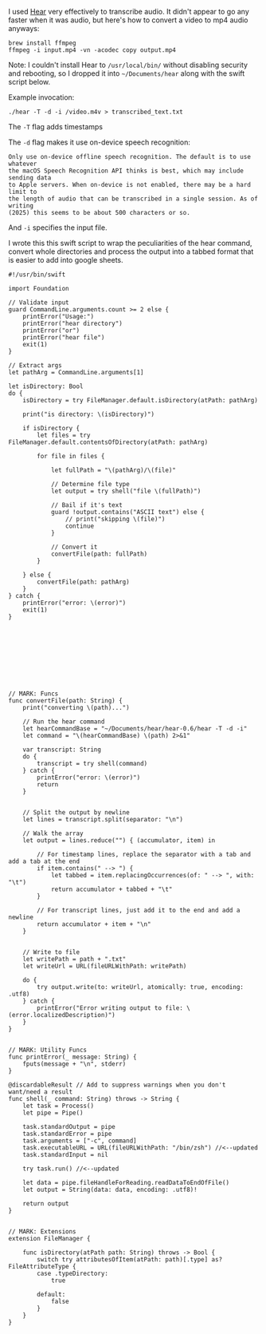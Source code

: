 I used [Hear](https://github.com/sveinbjornt/hear?tab=readme-ov-file) very effectively to transcribe audio. It didn't appear to go any faster when it was audio, but here's how to convert a video to mp4 audio anyways:
```
brew install ffmpeg
ffmpeg -i input.mp4 -vn -acodec copy output.mp4
```

Note: I couldn't install Hear to `/usr/local/bin/` without disabling security and rebooting, so I dropped it into `~/Documents/hear` along with the swift script below.

Example invocation:

```
./hear -T -d -i /video.m4v > transcribed_text.txt
```

The `-T` flag adds timestamps

The `-d` flag makes it use on-device speech recognition:

```
Only use on-device offline speech recognition. The default is to use whatever
the macOS Speech Recognition API thinks is best, which may include sending data
to Apple servers. When on-device is not enabled, there may be a hard limit to
the length of audio that can be transcribed in a single session. As of writing
(2025) this seems to be about 500 characters or so.
```

And `-i` specifies the input file.


I wrote this this swift script to wrap the peculiarities of the hear command, convert whole directories and process the output into a tabbed format that is easier to add into google sheets.

```
#!/usr/bin/swift

import Foundation

// Validate input
guard CommandLine.arguments.count >= 2 else {
    printError("Usage:")
    printError("hear directory")
    printError("or")
    printError("hear file")
    exit(1)
}

// Extract args
let pathArg = CommandLine.arguments[1]

let isDirectory: Bool
do {
    isDirectory = try FileManager.default.isDirectory(atPath: pathArg)
    
    print("is directory: \(isDirectory)")
    
    if isDirectory {
        let files = try FileManager.default.contentsOfDirectory(atPath: pathArg)

        for file in files {
            
            let fullPath = "\(pathArg)/\(file)"
            
            // Determine file type
            let output = try shell("file \(fullPath)")
            
            // Bail if it's text
            guard !output.contains("ASCII text") else {
                // print("skipping \(file)")
                continue
            }
            
            // Convert it
            convertFile(path: fullPath)
        }
        
    } else {
        convertFile(path: pathArg)
    }
} catch {
    printError("error: \(error)")
    exit(1)
}










// MARK: Funcs
func convertFile(path: String) {
    print("converting \(path)...")
    
    // Run the hear command
    let hearCommandBase = "~/Documents/hear/hear-0.6/hear -T -d -i"
    let command = "\(hearCommandBase) \(path) 2>&1"
    
    var transcript: String
    do {
        transcript = try shell(command)
    } catch {
        printError("error: \(error)")
        return
    }

    
    // Split the output by newline
    let lines = transcript.split(separator: "\n")

    // Walk the array
    let output = lines.reduce("") { (accumulator, item) in

        // For timestamp lines, replace the separator with a tab and add a tab at the end
        if item.contains(" --> ") {
            let tabbed = item.replacingOccurrences(of: " --> ", with: "\t")
            return accumulator + tabbed + "\t"
        } 

        // For transcript lines, just add it to the end and add a newline
        return accumulator + item + "\n"
    }


    // Write to file
    let writePath = path + ".txt"
    let writeUrl = URL(fileURLWithPath: writePath)

    do {
        try output.write(to: writeUrl, atomically: true, encoding: .utf8)
    } catch {
        printError("Error writing output to file: \(error.localizedDescription)")
    }
}


// MARK: Utility Funcs
func printError(_ message: String) {
    fputs(message + "\n", stderr)
}

@discardableResult // Add to suppress warnings when you don't want/need a result
func shell(_ command: String) throws -> String {
    let task = Process()
    let pipe = Pipe()
    
    task.standardOutput = pipe
    task.standardError = pipe
    task.arguments = ["-c", command]
    task.executableURL = URL(fileURLWithPath: "/bin/zsh") //<--updated
    task.standardInput = nil

    try task.run() //<--updated
    
    let data = pipe.fileHandleForReading.readDataToEndOfFile()
    let output = String(data: data, encoding: .utf8)!
    
    return output
}


// MARK: Extensions
extension FileManager {
    
    func isDirectory(atPath path: String) throws -> Bool {
        switch try attributesOfItem(atPath: path)[.type] as? FileAttributeType {
        case .typeDirectory:
            true
            
        default:
            false
        }
    }
}
```

